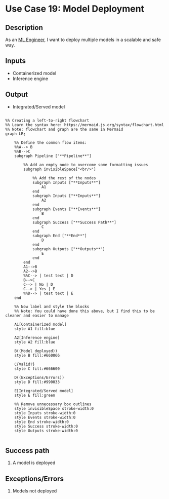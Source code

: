 # Use Case 19: Model Deployment

## Description

As an <a href="https://github.com/MLOps-OpenAPI/arch-diagrams?tab=readme-ov-file#ml-engineers">ML Engineer</a>, I want to deploy multiple models in a scalable and safe way.

## Inputs

* Containerized model
* Inference engine

## Output

* Integrated/Served model

```mermaid

%% Creating a left-to-right flowchart
%% Learn the syntax here: https://mermaid.js.org/syntax/flowchart.html
%% Note: flowchart and graph are the same in Mermaid
graph LR;

    %% Define the common flow items:
    %%A--> B
    %%B-->C
    subgraph Pipeline ["**Pipeline**"]
        
        %% Add an empty node to overcome some formatting issues
        subgraph invisibleSpace["<br/>"]

            %% Add the rest of the nodes
            subgraph Inputs ["**Inputs**"]
                A1
            end
            subgraph Inputs ["**Inputs**"]
                A2
            end
            subgraph Events ["**Events**"]
                B
            end
            subgraph Success ["**Success Path**"]
                C
            end
            subgraph End ["**End**"]
                D
            end
            subgraph Outputs ["**Outputs**"]
                E
            end
        end
        A1-->B
        A2-->B
        %%C--> | test text | D
        B-->C
        C--> | No | D
        C--> | Yes | E
        %%D--> | test text | E
    end

    %% Now label and style the blocks
    %% Note: You could have done this above, but I find this to be cleaner and easier to manage

    A1[Containerized model]
    style A1 fill:blue

    A2[Inference engine]
    style A2 fill:blue

    B((Model deployed))
    style B fill:#660066

    C{Valid?}
    style C fill:#666600

    D((Exceptions/Errors))
    style D fill:#990033

    E[Integrated/Served model]
    style E fill:green

    %% Remove unnecessary box outlines
    style invisibleSpace stroke-width:0
    style Inputs stroke-width:0
    style Events stroke-width:0
    style End stroke-width:0
    style Success stroke-width:0
    style Outputs stroke-width:0


```


## Success path

1. A model is deployed

## Exceptions/Errors

1. Models not deployed
